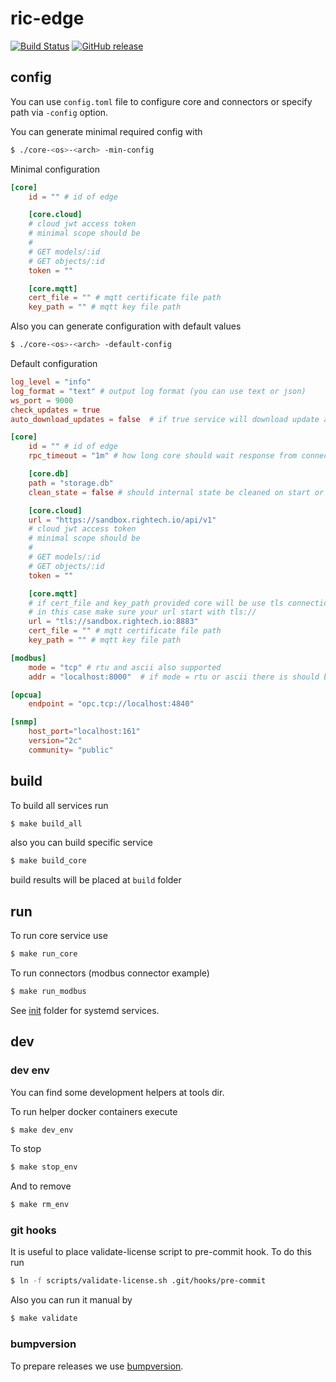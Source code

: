 # ric-edge

[![Build Status](https://github.com/Rightech/ric-edge/workflows/Build%20and%20release/badge.svg)](https://github.com/Rightech/ric-edge/actions?query=workflow%3A%22Build+and+release%22)
[![GitHub release](https://img.shields.io/github/v/release/Rightech/ric-edge?include_prereleases)](https://github.com/Rightech/ric-edge/releases/tag/v0.7.0)

## config

You can use `config.toml` file to configure core and connectors or specify path via `-config` option.

You can generate minimal required config with

```bash
$ ./core-<os>-<arch> -min-config
```

Minimal configuration

```toml
[core]
    id = "" # id of edge

    [core.cloud]
    # cloud jwt access token
    # minimal scope should be
    #
    # GET models/:id
    # GET objects/:id
    token = ""

    [core.mqtt]
    cert_file = "" # mqtt certificate file path
    key_path = "" # mqtt key file path
```

Also you can generate configuration with default values

```bash
$ ./core-<os>-<arch> -default-config
```

Default configuration

```toml
log_level = "info"
log_format = "text" # output log format (you can use text or json)
ws_port = 9000
check_updates = true
auto_download_updates = false  # if true service will download update and exit

[core]
    id = "" # id of edge
    rpc_timeout = "1m" # how long core should wait response from connector before return timeout error

    [core.db]
    path = "storage.db"
    clean_state = false # should internal state be cleaned on start or not

    [core.cloud]
    url = "https://sandbox.rightech.io/api/v1"
    # cloud jwt access token
    # minimal scope should be
    #
    # GET models/:id
    # GET objects/:id
    token = ""

    [core.mqtt]
    # if cert_file and key_path provided core will be use tls connection
    # in this case make sure your url start with tls://
    url = "tls://sandbox.rightech.io:8883"
    cert_file = "" # mqtt certificate file path
    key_path = "" # mqtt key file path

[modbus]
    mode = "tcp" # rtu and ascii also supported
    addr = "localhost:8000"  # if mode = rtu or ascii there is should be path

[opcua]
    endpoint = "opc.tcp://localhost:4840"

[snmp]
    host_port="localhost:161"
    version="2c"
    community= "public"
```

## build

To build all services run

```bash
$ make build_all
```

also you can build specific service

```bash
$ make build_core
```

build results will be placed at `build` folder

## run

To run core service use

```bash
$ make run_core
```

To run connectors (modbus connector example)

```bash
$ make run_modbus
```

See [init](/init) folder for systemd services.

## dev

### dev env

You can find some development helpers at tools dir.

To run helper docker containers execute

```bash
$ make dev_env
```

To stop

```bash
$ make stop_env
```

And to remove

```bash
$ make rm_env
```

### git hooks

It is useful to place validate-license script to pre-commit hook. To do this run

```bash
$ ln -f scripts/validate-license.sh .git/hooks/pre-commit
```

Also you can run it manual by

```bash
$ make validate
```

### bumpversion

To prepare releases we use [bumpversion](https://pypi.org/project/bumpversion).
